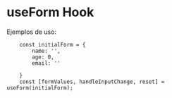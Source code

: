 # useForm Hook

Ejemplos de uso:
```
    const initialForm = {
        name: '',
        age: 0,
        email: ''

    }
    const [formValues, handleInputChange, reset] = useForm(initialForm); 

```